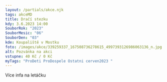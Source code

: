 ```yaml
---
layout: /partials/akce.njk
tags: akceMD
title: Dračí stezku
kdy: 3.6.2023 14:00
SouborRok: "2023"
SouborMesic: "06"
SouborDen: "03"
kde: Koupaliště v Mostku
foto: /images/akce/339259337_167508736278615_4997393126986063136_n.jpg
alt: Pozvánka na akci
vstupne: 40 Kč / 0 Kč
myTags: "ProDeti ProDospele Ostatni cerven2023 "
---
```

V﻿íce infa na letáčku